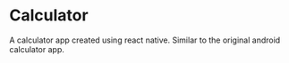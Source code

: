 # Calculator
A calculator app created using react native. Similar to the original android calculator app.
